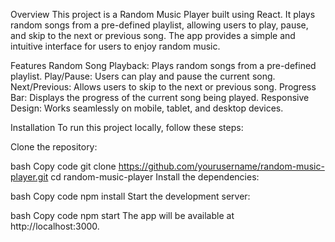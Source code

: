 Overview
This project is a Random Music Player built using React. It plays random songs from a pre-defined playlist, allowing users to play, pause, and skip to the next or previous song. The app provides a simple and intuitive interface for users to enjoy random music.

Features
Random Song Playback: Plays random songs from a pre-defined playlist.
Play/Pause: Users can play and pause the current song.
Next/Previous: Allows users to skip to the next or previous song.
Progress Bar: Displays the progress of the current song being played.
Responsive Design: Works seamlessly on mobile, tablet, and desktop devices.

Installation
To run this project locally, follow these steps:

Clone the repository:

bash
Copy code
git clone https://github.com/yourusername/random-music-player.git
cd random-music-player
Install the dependencies:

bash
Copy code
npm install
Start the development server:

bash
Copy code
npm start
The app will be available at http://localhost:3000.

